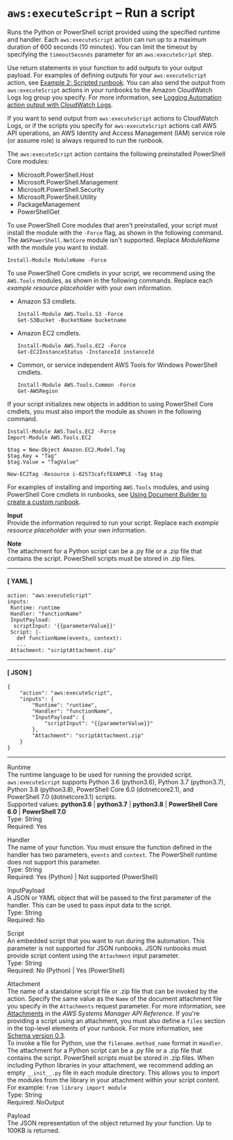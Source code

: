 # `aws:executeScript` – Run a script<a name="automation-action-executeScript"></a>

Runs the Python or PowerShell script provided using the specified runtime and handler\. Each `aws:executeScript` action can run up to a maximum duration of 600 seconds \(10 minutes\)\. You can limit the timeout by specifying the `timeoutSeconds` parameter for an `aws:executeScript` step\.

Use return statements in your function to add outputs to your output payload\. For examples of defining outputs for your `aws:executeScript` action, see [Example 2: Scripted runbook](automation-authoring-runbooks-scripted-example.md)\. You can also send the output from `aws:executeScript` actions in your runbooks to the Amazon CloudWatch Logs log group you specify\. For more information, see [Logging Automation action output with CloudWatch Logs](automation-action-logging.md)\.

If you want to send output from `aws:executeScript` actions to CloudWatch Logs, or if the scripts you specify for `aws:executeScript` actions call AWS API operations, an AWS Identity and Access Management \(IAM\) service role \(or assume role\) is always required to run the runbook\.

The `aws:executeScript` action contains the following preinstalled PowerShell Core modules:
+ Microsoft\.PowerShell\.Host
+ Microsoft\.PowerShell\.Management
+ Microsoft\.PowerShell\.Security
+ Microsoft\.PowerShell\.Utility
+ PackageManagement
+ PowerShellGet

To use PowerShell Core modules that aren't preinstalled, your script must install the module with the `-Force` flag, as shown in the following command\. The `AWSPowerShell.NetCore` module isn't supported\. Replace *ModuleName* with the module you want to install\.

```
Install-Module ModuleName -Force
```

To use PowerShell Core cmdlets in your script, we recommend using the `AWS.Tools` modules, as shown in the following commands\. Replace each *example resource placeholder* with your own information\.
+ Amazon S3 cmdlets\.

  ```
  Install-Module AWS.Tools.S3 -Force
  Get-S3Bucket -BucketName bucketname
  ```
+ Amazon EC2 cmdlets\.

  ```
  Install-Module AWS.Tools.EC2 -Force
  Get-EC2InstanceStatus -InstanceId instanceId
  ```
+ Common, or service independent AWS Tools for Windows PowerShell cmdlets\.

  ```
  Install-Module AWS.Tools.Common -Force
  Get-AWSRegion
  ```

If your script initializes new objects in addition to using PowerShell Core cmdlets, you must also import the module as shown in the following command\.

```
Install-Module AWS.Tools.EC2 -Force
Import-Module AWS.Tools.EC2

$tag = New-Object Amazon.EC2.Model.Tag
$tag.Key = "Tag"
$tag.Value = "TagValue"

New-EC2Tag -Resource i-02573cafcfEXAMPLE -Tag $tag
```

For examples of installing and importing `AWS.Tools` modules, and using PowerShell Core cmdlets in runbooks, see [Using Document Builder to create a custom runbook](automation-walk-document-builder.md)\.

**Input**  
Provide the information required to run your script\. Replace each *example resource placeholder* with your own information\.

**Note**  
The attachment for a Python script can be a \.py file or a \.zip file that contains the script\. PowerShell scripts must be stored in \.zip files\.

------
#### [ YAML ]

```
action: "aws:executeScript"
inputs: 
 Runtime: runtime
 Handler: "functionName"
 InputPayload: 
  scriptInput: '{{parameterValue}}'
 Script: |-
   def functionName(events, context):
   ...
 Attachment: "scriptAttachment.zip"
```

------
#### [ JSON ]

```
{
    "action": "aws:executeScript",
    "inputs": {
        "Runtime": "runtime",
        "Handler": "functionName",
        "InputPayload": {
            "scriptInput": "{{parameterValue}}"
        },
        "Attachment": "scriptAttachment.zip"
    }
}
```

------

Runtime  
The runtime language to be used for running the provided script\. `aws:executeScript` supports Python 3\.6 \(python3\.6\), Python 3\.7 \(python3\.7\), Python 3\.8 \(python3\.8\), PowerShell Core 6\.0 \(dotnetcore2\.1\), and PowerShell 7\.0 \(dotnetcore3\.1\) scripts\.  
Supported values: **python3\.6** \| **python3\.7** \| **python3\.8** \| **PowerShell Core 6\.0** \| **PowerShell 7\.0**  
Type: String  
Required: Yes

Handler  
The name of your function\. You must ensure the function defined in the handler has two parameters, `events` and `context`\. The PowerShell runtime does not support this parameter\.  
Type: String  
Required: Yes \(Python\) \| Not supported \(PowerShell\)

InputPayload  
A JSON or YAML object that will be passed to the first parameter of the handler\. This can be used to pass input data to the script\.  
Type: String  
Required: No

Script  
An embedded script that you want to run during the automation\. This parameter is not supported for JSON runbooks\. JSON runbooks must provide script content using the `Attachment` input parameter\.  
Type: String  
Required: No \(Python\) \| Yes \(PowerShell\)

Attachment  
The name of a standalone script file or \.zip file that can be invoked by the action\. Specify the same value as the `Name` of the document attachment file you specify in the `Attachments` request parameter\. For more information, see [Attachments](https://docs.aws.amazon.com/systems-manager/latest/APIReference/API_CreateDocument.html#systemsmanager-CreateDocument-request-Attachments) in the *AWS Systems Manager API Reference*\. If you're providing a script using an attachment, you must also define a `files` section in the top\-level elements of your runbook\. For more information, see [Schema version 0\.3](document-schemas-features.md#automation-doc-syntax-examples)\.  
To invoke a file for Python, use the `filename.method_name` format in `Handler`\.   
The attachment for a Python script can be a \.py file or a \.zip file that contains the script\. PowerShell scripts must be stored in \.zip files\.
When including Python libraries in your attachment, we recommend adding an empty `__init__.py` file in each module directory\. This allows you to import the modules from the library in your attachment within your script content\. For example: `from library import module`  
Type: String  
Required: NoOutput

Payload  
The JSON representation of the object returned by your function\. Up to 100KB is returned\.
